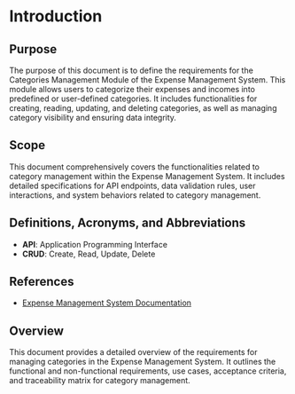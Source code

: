 
# Introduction

## Purpose
The purpose of this document is to define the requirements for the Categories Management Module of the Expense Management System. This module allows users to categorize their expenses and incomes into predefined or user-defined categories. It includes functionalities for creating, reading, updating, and deleting categories, as well as managing category visibility and ensuring data integrity.

## Scope
This document comprehensively covers the functionalities related to category management within the Expense Management System. It includes detailed specifications for API endpoints, data validation rules, user interactions, and system behaviors related to category management.

## Definitions, Acronyms, and Abbreviations
- **API**: Application Programming Interface
- **CRUD**: Create, Read, Update, Delete

## References
- [Expense Management System Documentation](https://github.com/Devashish0704/my_expense_manager/tree/main/node_backend/documentation)

## Overview
This document provides a detailed overview of the requirements for managing categories in the Expense Management System. It outlines the functional and non-functional requirements, use cases, acceptance criteria, and traceability matrix for category management.

